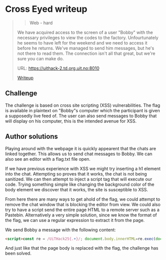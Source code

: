 # Cross Eyed writeup

> > Web - hard
>
>  We have acquired access to the screen of a user "Bobby" with the necessary privileges to view the codes to the factory.
>    Unfourtunately he seems to have left for the weekend and we need to access it before he returns.
>    We've managed to send him messages, but he's not there to read them.
>    The connection isn't all that great, but we're sure you can make do.
>
> URL: <https://uithack-2.td.org.uit.no:8010>
>
> [Writeup](writeup/README.md)

## Challenge

The challenge is based on cross site scripting (XSS) vulnerabilities.
The flag is available in plaintext on "Bobby"s computer which the participant is given a supposedly live feed of.
The user can also send messages to Bobby that will display on his computer, this is the intended avenue for XSS.


## Author solutions
Playing around with the webpage it is quickly appearent that the chats are linked together.
This allows us to send chat messages to Bobby. We can also see an editor with a flag.txt file open.

If we have previous experience with XSS we might try inserting a h1 element into the chat. Attempting so proves
that it works, the chat is not being sanitized. We can then attempt to inject a script tag that will execute our code.
Trying something simple like changing the background color of the body element we discover that it works, the site is susceptible to XSS.

From here there are many ways to get ahold of the flag, we could attempt to remove the chat window that is blocking the
editor from view. We could also try to have a script send the entire page HTML to a remote server such as a Pastebin.
Alternatively a very simple solution, since we know the format of the flag, we can use a regular expression to extract it from the page.

We send Bobby a message with the following content:
```html
<script>const re = /UiTHack25{.+}/; document.body.innerHTML=re.exec(document.body.innerHTML)</script>
```

And just like that the page body is replaced with the flag, the challenge has been solved.
